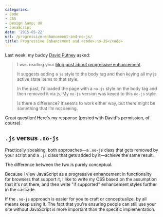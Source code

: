 ```yaml
---
categories:
- Code
- CSS
- Design &amp; UX
- JavaScript
date: '2015-05-22'
url: /progressive-enhancement-and-no-js/
title: Progressive Enhancement and <code>.no-JS</code>
---
```


Last week, my buddy [David Putney](http://davidputney.com/) asked:

> I was reading your [blog post about progressive enhancement](/writing-your-own-simple-feature-tests/).
>
> It suggests adding a `js` style to the body tag and then keying all my js active state items to that style.
>
> In the past, I’d loaded the page with a `no-js` style on the body tag and then removed it via js. My `no-js` version was keyed to this `no-js` style.
>
> Is there a difference? It seems to work either way, but there might be something that I’m not seeing.

Great question! Here's my response (posted with David's permission, of course).

<!--more-->

## `.js` versus `.no-js`

Practically speaking, both approaches—a `.no-js` class that gets removed by your script and a `.js` class that gets added by it—achieve the same result.

The difference between the two is purely conceptual.

Because I view JavaScript as a progressive enhancement in functionality for browsers that support it, I like to write my CSS based on the assumption that it's not there, and then write "if supported" enhancement styles further in the cascade.

If the `.no-js` approach is easier for you to craft or conceptualize, by all means keep using it. The fact that you're ensuring people can still use your site without JavaScript is more important than the specific implementation.